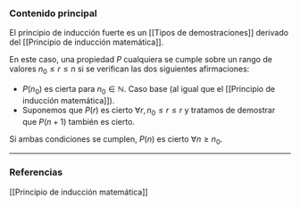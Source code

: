 ### Contenido principal

El principio de inducción fuerte es un [[Tipos de demostraciones]] derivado del [[Principio de inducción matemática]].

En este caso, una propiedad $P$ cualquiera se cumple sobre un rango de valores $n_0 \le r \le n$ si se verifican las dos siguientes afirmaciones:
- $P(n_0)$ es cierta para $n_0 \in \mathbb{N}$. Caso base (al igual que el [[Principio de inducción matemática]]).
-  Suponemos que $P(r)$ es cierto $\forall r, n_0 \le r \le r$ y tratamos de demostrar que $P(n+1)$ también es cierto.

Si ambas condiciones se cumplen, $P(n)$ es cierto $\forall n \ge n_0$.

--- 
### Referencias
[[Principio de inducción matemática]]